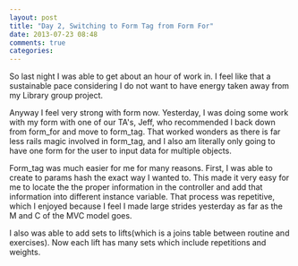 ```yaml
---
layout: post
title: "Day 2, Switching to Form Tag from Form For"
date: 2013-07-23 08:48
comments: true
categories: 
---
```

So last night I was able to get about an hour of work in.  I feel like that a sustainable pace considering I do not want to have energy taken away from my Library group project.

Anyway I feel very strong with form now.  Yesterday, I was doing some work with my form with one of our TA's, Jeff, who recommended I back down from form_for and move to form_tag.  That worked wonders as there is far less rails magic involved in form_tag, and I also am literally only going to have one form for the user to input data for multiple objects.

Form_tag was much easier for me for many reasons.  First, I was able to create to params hash the exact way I wanted to.  This made it very easy for me to locate the the proper information in the controller and add that information into different instance variable.  That process was repetitive, which I enjoyed because I feel I made large strides yesterday as far as the M and C of the MVC model goes.

I also was able to add sets to lifts(which is a joins table between routine and exercises).  Now each lift has many sets which include repetitions and weights.  